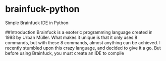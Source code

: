 # brainfuck-python
Simple Brainfuck IDE in Python

##Introduction
Brainfuck is a esoteric programming language created in 1993 by Urban Müller. What makes it unique is that it only uses 8 commands, but with these 8 commands, almost anything can be achieved. I recently stumbled upon this crazy language, and decided to give it a go. But before using Brainfuck, you must create an IDE to compile

